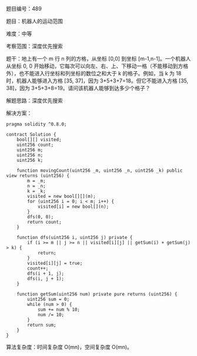题目编号：489

题目：机器人的运动范围

难度：中等

考察范围：深度优先搜索

题干：地上有一个 m 行 n 列的方格，从坐标 [0,0] 到坐标 [m-1,n-1]。一个机器人从坐标 0, 0 开始移动，它每次可以向左、右、上、下移动一格（不能移动到方格外），也不能进入行坐标和列坐标的数位之和大于 k 的格子。例如，当 k 为 18 时，机器人能够进入方格 [35, 37]，因为 3+5+3+7=18。但它不能进入方格 [35, 38]，因为 3+5+3+8=19。请问该机器人能够到达多少个格子？

解题思路：深度优先搜索

解决方案：

```solidity
pragma solidity ^0.8.0;

contract Solution {
    bool[][] visited;
    uint256 count;
    uint256 m;
    uint256 n;
    uint256 k;

    function movingCount(uint256 _m, uint256 _n, uint256 _k) public view returns (uint256) {
        m = _m;
        n = _n;
        k = _k;
        visited = new bool[][](m);
        for (uint256 i = 0; i < m; i++) {
            visited[i] = new bool[](n);
        }
        dfs(0, 0);
        return count;
    }

    function dfs(uint256 i, uint256 j) private {
        if (i >= m || j >= n || visited[i][j] || getSum(i) + getSum(j) > k) {
            return;
        }
        visited[i][j] = true;
        count++;
        dfs(i + 1, j);
        dfs(i, j + 1);
    }

    function getSum(uint256 num) private pure returns (uint256) {
        uint256 sum = 0;
        while (num > 0) {
            sum += num % 10;
            num /= 10;
        }
        return sum;
    }
}
```

算法复杂度：时间复杂度 O(mn)，空间复杂度 O(mn)。
